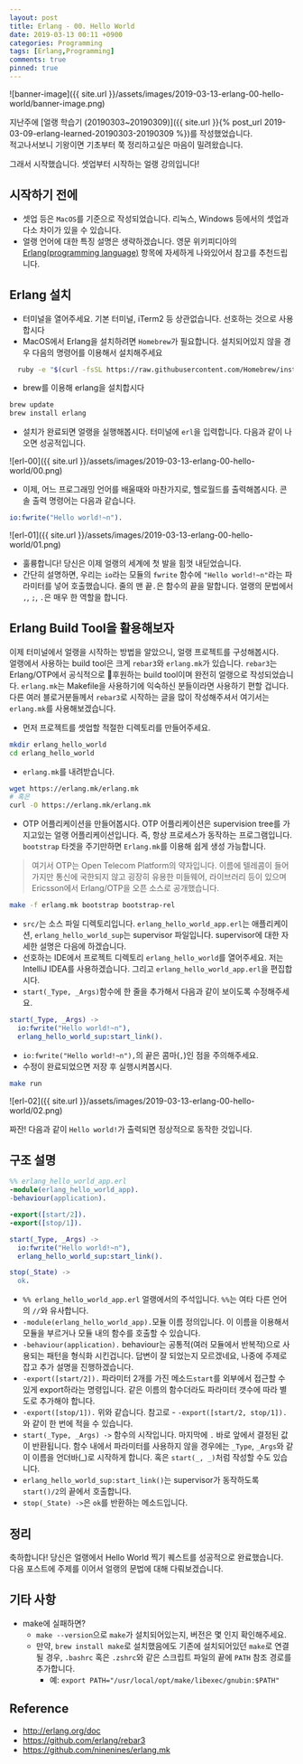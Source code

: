 ```yaml
---
layout: post
title: Erlang - 00. Hello World
date: 2019-03-13 00:11 +0900
categories: Programming
tags: [Erlang,Programming]
comments: true
pinned: true
---
```


![banner-image]({{ site.url }}/assets/images/2019-03-13-erlang-00-hello-world/banner-image.png)

지난주에 [얼랭 학습기 (20190303~20190309)]({{ site.url }}{% post_url 2019-03-09-erlang-learned-20190303-20190309 %})를 작성했었습니다.  
적고나서보니 기왕이면 기초부터 쭉 정리하고싶은 마음이 밀려왔습니다.

그래서 시작했습니다. 셋업부터 시작하는 얼랭 강의입니다!

## 시작하기 전에

- 셋업 등은 `MacOS`를 기준으로 작성되었습니다. 리눅스, Windows 등에서의 셋업과 다소 차이가 있을 수 있습니다.
- 얼랭 언어에 대한 특징 설명은 생략하겠습니다. 영문 위키피디아의 [Erlang(programming language)](https://en.wikipedia.org/wiki/Erlang_(programming_language)) 항목에 자세하게 나와있어서 참고를 추천드립니다.

## Erlang 설치

- 터미널을 열어주세요. 기본 터미널, iTerm2 등 상관없습니다. 선호하는 것으로 사용합시다
- MacOS에서 Erlang을 설치하려면 `Homebrew`가 필요합니다. 설치되어있지 않을 경우 다음의 명령어를 이용해서 설치해주세요

```bash
  ruby -e "$(curl -fsSL https://raw.githubusercontent.com/Homebrew/install/master/install)" < /dev/null 2> /dev/null
```

- brew를 이용해 erlang을 설치합시다

```bash
brew update
brew install erlang
```

- 설치가 완료되면 얼랭을 실행해봅시다. 터미널에 `erl`을 입력합니다. 다음과 같이 나오면 성공적입니다.

![erl-00]({{ site.url }}/assets/images/2019-03-13-erlang-00-hello-world/00.png)

- 이제, 어느 프로그래밍 언어를 배울때와 마찬가지로, 헬로월드를 출력해봅시다. 콘솔 출력 명령어는 다음과 같습니다.

```erlang
io:fwrite("Hello world!~n").
```

![erl-01]({{ site.url }}/assets/images/2019-03-13-erlang-00-hello-world/01.png)

- 훌륭합니다! 당신은 이제 얼랭의 세계에 첫 발을 힘껏 내딛었습니다.
- 간단히 설명하면, 우리는 `io`라는 모듈의 `fwrite` 함수에 `"Hello world!~n"`라는 파라미터를 넣어 호출했습니다. 줄의 맨 끝`.`은 함수의 끝을 말합니다. 얼랭의 문법에서 `,`, `;`, `.`은 매우 한 역할을 합니다.

## Erlang Build Tool을 활용해보자

이제 터미널에서 얼랭을 시작하는 방법을 알았으니, 얼랭 프로젝트를 구성해봅시다.  
얼랭에서 사용하는 build tool은 크게 `rebar3`와 `erlang.mk`가 있습니다. `rebar3`는 Erlang/OTP에서 공식적으로 후원하는 build tool이며 완전히 얼랭으로 작성되었습니다. `erlang.mk`는 Makefile을 사용하기에 익숙하신 분들이라면 사용하기 편할 겁니다. 다른 여러 블로거분들께서 `rebar3`로 시작하는 글을 많이 작성해주셔서 여기서는 `erlang.mk`를 사용해보겠습니다.

- 먼저 프로젝트를 셋업할 적절한 디렉토리를 만들어주세요.

```bash
mkdir erlang_hello_world
cd erlang_hello_world
```

- `erlang.mk`를 내려받습니다.

```bash
wget https://erlang.mk/erlang.mk
# 혹은
curl -O https://erlang.mk/erlang.mk
```

- OTP 어플리케이션을 만들어봅시다. OTP 어플리케이션은 supervision tree를 가지고있는 얼랭 어플리케이션입니다. 즉, 항상 프로세스가 동작하는 프로그램입니다. `bootstrap` 타겟을 주기만하면 `Erlang.mk`를 이용해 쉽게 생성 가능합니다.

> 여기서 OTP는 Open Telecom Platform의 약자입니다. 이름에 텔레콤이 들어가지만 통신에 국한되지 않고 굉장히 유용한 미들웨어, 라이브러리 등이 있으며 Ericsson에서 Erlang/OTP을 오픈 소스로 공개했습니다.

```bash
make -f erlang.mk bootstrap bootstrap-rel
```

- `src/`는 소스 파일 디렉토리입니다. `erlang_hello_world_app.erl`는 애플리케이션, `erlang_hello_world_sup`는 supervisor 파일입니다. supervisor에 대한 자세한 설명은 다음에 하겠습니다.
- 선호하는 IDE에서 프로젝트 디렉토리 `erlang_hello_world`를 열어주세요. 저는 IntelliJ IDEA를 사용하겠습니다. 그리고 `erlang_hello_world_app.erl`을 편집합시다.
- `start(_Type, _Args)`함수에 한 줄을 추가해서 다음과 같이 보이도록 수정해주세요.

```erlang
start(_Type, _Args) ->
  io:fwrite("Hello world!~n"),
  erlang_hello_world_sup:start_link().
```

- `io:fwrite("Hello world!~n"),`의 끝은 콤마(`,`)인 점을 주의해주세요.
- 수정이 완료되었으면 저장 후 실행시켜봅시다.

```bash
make run
```

![erl-02]({{ site.url }}/assets/images/2019-03-13-erlang-00-hello-world/02.png)

짜잔! 다음과 같이 `Hello world!`가 출력되면 정상적으로 동작한 것입니다.

## 구조 설명

```erlang
%% erlang_hello_world_app.erl
-module(erlang_hello_world_app).
-behaviour(application).

-export([start/2]).
-export([stop/1]).

start(_Type, _Args) ->
  io:fwrite("Hello world!~n"),
  erlang_hello_world_sup:start_link().

stop(_State) ->
  ok.

```

- `%% erlang_hello_world_app.erl` 얼랭에서의 주석입니다. `%%`는 여타 다른 언어의 `//`와 유사합니다.
- `-module(erlang_hello_world_app).`모듈 이름 정의입니다. 이 이름을 이용해서 모듈을 부르거나 모듈 내의 함수를 호출할 수 있습니다.
- `-behaviour(application).` behaviour는 공통적(여러 모듈에서 반복적)으로 사용되는 패턴을 형식화 시킨겁니다. 답변이 잘 되었는지 모르겠네요, 나중에 주제로 잡고 추가 설명을 진행하겠습니다.
- `-export([start/2]).` 파라미터 2개를 가진 메소드`start`를 외부에서 접근할 수 있게 export하라는 명령입니다. 같은 이름의 함수더라도 파라미터 갯수에 따라 별도로 추가해야 합니다.
- `-export([stop/1]).` 위와 같습니다. 참고로 - `-export([start/2, stop/1]).`와 같이 한 번에 적을 수 있습니다.
- `start(_Type, _Args) ->` 함수의 시작입니다. 마지막에 `.` 바로 앞에서 결정된 값이 반환됩니다. 함수 내에서 파라미터를 사용하지 않을 경우에는 `_Type`, `_Args`와 같이 이름을 언더바(_)로 시작하게 합니다. 혹은 `start(_, _)`처럼 작성할 수도 있습니다.
- `erlang_hello_world_sup:start_link()`는 supervisor가 동작하도록 `start()/2`의 끝에서 호출합니다.
- `stop(_State) ->`은 `ok`를 반환하는 메소드입니다.

## 정리

축하합니다! 당신은 얼랭에서 Hello World 찍기 퀘스트를 성공적으로 완료했습니다.  
다음 포스트에 주제를 이어서 얼랭의 문법에 대해 다뤄보겠습니다.

## 기타 사항

- make에 실패하면?
  - `make --version`으로 `make`가 설치되어있는지, 버전은 몇 인지 확인해주세요.
  - 만약, `brew install make`로 설치했음에도 기존에 설치되어있던 `make`로 연결될 경우, `.bashrc` 혹은 `.zshrc`와 같은 스크립트 파일의 끝에 `PATH` 참조 경로를 추가합니다.
    - 예: `export PATH="/usr/local/opt/make/libexec/gnubin:$PATH"`

## Reference

- http://erlang.org/doc
- https://github.com/erlang/rebar3
- https://github.com/ninenines/erlang.mk
